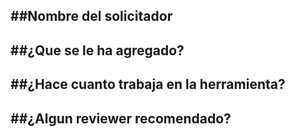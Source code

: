 ##Nombre del solicitador
-
##¿Que se le ha agregado?
-
##¿Hace cuanto trabaja en la herramienta?
-
##¿Algun reviewer recomendado?
-
